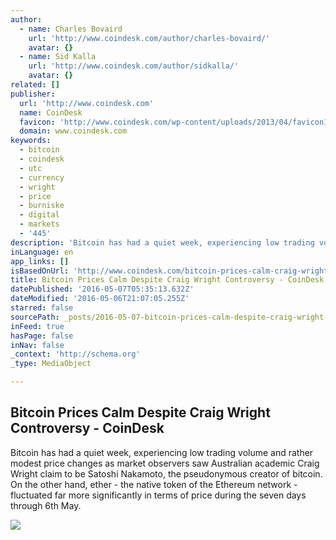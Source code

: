```yaml
---
author:
  - name: Charles Bovaird
    url: 'http://www.coindesk.com/author/charles-bovaird/'
    avatar: {}
  - name: Sid Kalla
    url: 'http://www.coindesk.com/author/sidkalla/'
    avatar: {}
related: []
publisher:
  url: 'http://www.coindesk.com'
  name: CoinDesk
  favicon: 'http://www.coindesk.com/wp-content/uploads/2013/04/favicon1.ico?ffe887'
  domain: www.coindesk.com
keywords:
  - bitcoin
  - coindesk
  - utc
  - currency
  - wright
  - price
  - burniske
  - digital
  - markets
  - '445'
description: 'Bitcoin has had a quiet week, experiencing low trading volume and rather modest price changes as market observers saw Australian academic Craig Wright claim to be Satoshi Nakamoto, the pseudonymous creator of bitcoin. On the other hand, ether - the native token of the Ethereum network - fluctuated far more significantly in terms of price during the seven days through 6th May.'
inLanguage: en
app_links: []
isBasedOnUrl: 'http://www.coindesk.com/bitcoin-prices-calm-craig-wright-controversy/'
title: Bitcoin Prices Calm Despite Craig Wright Controversy - CoinDesk
datePublished: '2016-05-07T05:35:13.632Z'
dateModified: '2016-05-06T21:07:05.255Z'
starred: false
sourcePath: _posts/2016-05-07-bitcoin-prices-calm-despite-craig-wright-controversy-coind.md
inFeed: true
hasPage: false
inNav: false
_context: 'http://schema.org'
_type: MediaObject

---
```

<article style=""><h1>Bitcoin Prices Calm Despite Craig Wright Controversy - CoinDesk</h1><p>Bitcoin has had a quiet week, experiencing low trading volume and rather modest price changes as market observers saw Australian academic Craig Wright claim to be Satoshi Nakamoto, the pseudonymous creator of bitcoin. On the other hand, ether - the native token of the Ethereum network - fluctuated far more significantly in terms of price during the seven days through 6th May.</p><img src="http://media.coindesk.com/2016/05/Markets.jpg" /></article>